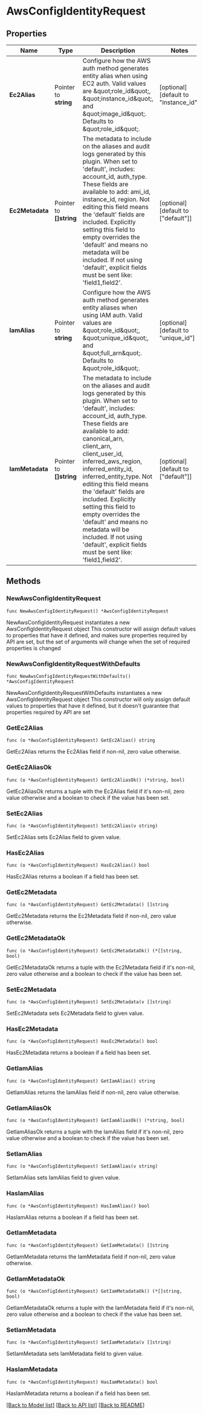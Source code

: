# AwsConfigIdentityRequest

## Properties

Name | Type | Description | Notes
------------ | ------------- | ------------- | -------------
**Ec2Alias** | Pointer to **string** | Configure how the AWS auth method generates entity alias when using EC2 auth. Valid values are \&quot;role_id\&quot;, \&quot;instance_id\&quot;, and \&quot;image_id\&quot;. Defaults to \&quot;role_id\&quot;. | [optional] [default to "instance_id"]
**Ec2Metadata** | Pointer to **[]string** | The metadata to include on the aliases and audit logs generated by this plugin. When set to &#39;default&#39;, includes: account_id, auth_type. These fields are available to add: ami_id, instance_id, region. Not editing this field means the &#39;default&#39; fields are included. Explicitly setting this field to empty overrides the &#39;default&#39; and means no metadata will be included. If not using &#39;default&#39;, explicit fields must be sent like: &#39;field1,field2&#39;. | [optional] [default to ["default"]]
**IamAlias** | Pointer to **string** | Configure how the AWS auth method generates entity aliases when using IAM auth. Valid values are \&quot;role_id\&quot;, \&quot;unique_id\&quot;, and \&quot;full_arn\&quot;. Defaults to \&quot;role_id\&quot;. | [optional] [default to "unique_id"]
**IamMetadata** | Pointer to **[]string** | The metadata to include on the aliases and audit logs generated by this plugin. When set to &#39;default&#39;, includes: account_id, auth_type. These fields are available to add: canonical_arn, client_arn, client_user_id, inferred_aws_region, inferred_entity_id, inferred_entity_type. Not editing this field means the &#39;default&#39; fields are included. Explicitly setting this field to empty overrides the &#39;default&#39; and means no metadata will be included. If not using &#39;default&#39;, explicit fields must be sent like: &#39;field1,field2&#39;. | [optional] [default to ["default"]]

## Methods

### NewAwsConfigIdentityRequest

`func NewAwsConfigIdentityRequest() *AwsConfigIdentityRequest`

NewAwsConfigIdentityRequest instantiates a new AwsConfigIdentityRequest object
This constructor will assign default values to properties that have it defined,
and makes sure properties required by API are set, but the set of arguments
will change when the set of required properties is changed

### NewAwsConfigIdentityRequestWithDefaults

`func NewAwsConfigIdentityRequestWithDefaults() *AwsConfigIdentityRequest`

NewAwsConfigIdentityRequestWithDefaults instantiates a new AwsConfigIdentityRequest object
This constructor will only assign default values to properties that have it defined,
but it doesn't guarantee that properties required by API are set

### GetEc2Alias

`func (o *AwsConfigIdentityRequest) GetEc2Alias() string`

GetEc2Alias returns the Ec2Alias field if non-nil, zero value otherwise.

### GetEc2AliasOk

`func (o *AwsConfigIdentityRequest) GetEc2AliasOk() (*string, bool)`

GetEc2AliasOk returns a tuple with the Ec2Alias field if it's non-nil, zero value otherwise
and a boolean to check if the value has been set.

### SetEc2Alias

`func (o *AwsConfigIdentityRequest) SetEc2Alias(v string)`

SetEc2Alias sets Ec2Alias field to given value.

### HasEc2Alias

`func (o *AwsConfigIdentityRequest) HasEc2Alias() bool`

HasEc2Alias returns a boolean if a field has been set.

### GetEc2Metadata

`func (o *AwsConfigIdentityRequest) GetEc2Metadata() []string`

GetEc2Metadata returns the Ec2Metadata field if non-nil, zero value otherwise.

### GetEc2MetadataOk

`func (o *AwsConfigIdentityRequest) GetEc2MetadataOk() (*[]string, bool)`

GetEc2MetadataOk returns a tuple with the Ec2Metadata field if it's non-nil, zero value otherwise
and a boolean to check if the value has been set.

### SetEc2Metadata

`func (o *AwsConfigIdentityRequest) SetEc2Metadata(v []string)`

SetEc2Metadata sets Ec2Metadata field to given value.

### HasEc2Metadata

`func (o *AwsConfigIdentityRequest) HasEc2Metadata() bool`

HasEc2Metadata returns a boolean if a field has been set.

### GetIamAlias

`func (o *AwsConfigIdentityRequest) GetIamAlias() string`

GetIamAlias returns the IamAlias field if non-nil, zero value otherwise.

### GetIamAliasOk

`func (o *AwsConfigIdentityRequest) GetIamAliasOk() (*string, bool)`

GetIamAliasOk returns a tuple with the IamAlias field if it's non-nil, zero value otherwise
and a boolean to check if the value has been set.

### SetIamAlias

`func (o *AwsConfigIdentityRequest) SetIamAlias(v string)`

SetIamAlias sets IamAlias field to given value.

### HasIamAlias

`func (o *AwsConfigIdentityRequest) HasIamAlias() bool`

HasIamAlias returns a boolean if a field has been set.

### GetIamMetadata

`func (o *AwsConfigIdentityRequest) GetIamMetadata() []string`

GetIamMetadata returns the IamMetadata field if non-nil, zero value otherwise.

### GetIamMetadataOk

`func (o *AwsConfigIdentityRequest) GetIamMetadataOk() (*[]string, bool)`

GetIamMetadataOk returns a tuple with the IamMetadata field if it's non-nil, zero value otherwise
and a boolean to check if the value has been set.

### SetIamMetadata

`func (o *AwsConfigIdentityRequest) SetIamMetadata(v []string)`

SetIamMetadata sets IamMetadata field to given value.

### HasIamMetadata

`func (o *AwsConfigIdentityRequest) HasIamMetadata() bool`

HasIamMetadata returns a boolean if a field has been set.


[[Back to Model list]](../README.md#documentation-for-models) [[Back to API list]](../README.md#documentation-for-api-endpoints) [[Back to README]](../README.md)



